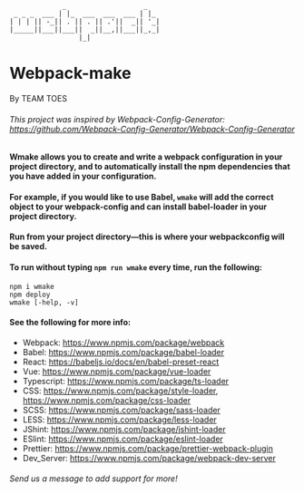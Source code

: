 ```
             _                   _   
 _ _ _  ___ | |_  ___  ___  ___ | |_ 
| | | || -_|| . || . || .'||  _|| '_|
|_____||___||___||  _||__,||___||_,_|
                 |_|                 
```
# Webpack-make
By TEAM TOES

###### This project was inspired by Webpack-Config-Generator: https://github.com/Webpack-Config-Generator/Webpack-Config-Generator

#### Wmake allows you to create and write a webpack configuration in your project directory, and to automatically install the npm dependencies that you have added in your configuration. 

#### For example, if you would like to use Babel, `wmake` will add the correct object to your webpack-config and can install babel-loader in your project directory. 

#### Run from your project directory—this is where your webpackconfig will be saved. 

#### To run without typing `npm run wmake` every time, run the following:
```
npm i wmake
npm deploy
wmake [-help, -v]
```
#### See the following for more info:
* Webpack: https://www.npmjs.com/package/webpack
* Babel: https://www.npmjs.com/package/babel-loader
* React: https://babeljs.io/docs/en/babel-preset-react
* Vue: https://www.npmjs.com/package/vue-loader
* Typescript: https://www.npmjs.com/package/ts-loader
* CSS: https://www.npmjs.com/package/style-loader, https://www.npmjs.com/package/css-loader
* SCSS: https://www.npmjs.com/package/sass-loader
* LESS: https://www.npmjs.com/package/less-loader
* JShint: https://www.npmjs.com/package/jshint-loader
* ESlint: https://www.npmjs.com/package/eslint-loader
* Prettier: https://www.npmjs.com/package/prettier-webpack-plugin
* Dev_Server: https://www.npmjs.com/package/webpack-dev-server

###### Send us a message to add support for more!

